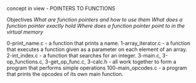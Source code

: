 concept in view - POINTERS TO FUNCTIONS

Objectives
*What are function pointers and how to use them
What does a function pointer exactly hold
Where does a function pointer point to in the virtual memory*

0-print_name.c -  a function that prints a name.
1-array_iterator.c -  a function that executes a function given as a parameter on each element of an array.
2-int_index.c - a function that searches for an integer.
3-main.c, 3-op_functions.c, 3-get_op_func.c, 3-calc.h -  all work together to form a program that performs simple operations
100-main_opcodes.c -  a program that prints the opcodes of its own main function.
